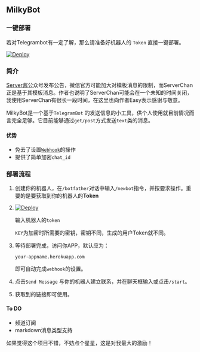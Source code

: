 ## MilkyBot

### 一键部署

若对Telegrambot有一定了解，那么请准备好机器人的 `Token` 直接一键部署。

[![Deploy](https://www.herokucdn.com/deploy/button.png)](https://dashboard.heroku.com/new?template=https://github.com/Ermaotie/MilkyBot)

### 简介

[Server酱](http://sc.ftqq.com/)公众号发布公告，微信官方可能加大对模板消息的限制，而ServerChan正是基于其模板消息。作者也说明了ServerChan可能会在一个未知的时间关闭，我使用ServerChan有很长一段时间，在这里也向作者Easy表示感谢与敬意。

MilkyBot是一个基于`TelegramBot` 的发送信息的小工具，供个人使用就目前情况而言完全足够。它目前能够通过`get/post`方式发送`text`类的消息。

#### 优势

* 免去了设置[`Webhook`](https://core.telegram.org/bots/api#setwebhook)的操作
* 提供了简单加密`chat_id`

### 部署流程

1.  创建你的机器人，在`/botfather`对话中输入`/newbot`指令，并按要求操作。重要的是要获取到你的机器人的**Token**

2. [![Deploy](https://www.herokucdn.com/deploy/button.png)](https://dashboard.heroku.com/new?template=https://github.com/Ermaotie/MilkyBot) 

   输入机器人的`token`

   `KEY`为加密时所需要的密钥，密钥不同，生成的用户Token就不同。

3. 等待部署完成，访问你APP，默认应为：

   `your-appname.herokuapp.com`

   即可自动完成`webhook`的设置。

4. 点击`Send Message` 与你的机器人建立联系，并在聊天框输入或点击`/start`。

5. 获取到的链接即可使用。

#### To DO

* 频道订阅
* markdown消息类型支持



如果觉得这个项目不错，不妨点个星星，这是对我最大的激励！